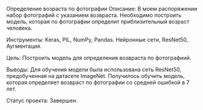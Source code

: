 
Определение возраста по фотографии
Описание:
В моем распоряжении набор фотографий с указанием возвраста. Необходимо построить модель, которая по фотографии определит приблизительный возраст человека.

Инструменты:
Keras, PIL, NumPy, Pandas.
Нейронные сети, ResNet50, Аугментация.

Цель:
Построить модель для определения возвраста по фотографиий.

Выводы:
Для обучения модели была использована сеть ResNet50, предобученная на датасете ImageNet. Получилось обучить модель, которая определяет возвраст по фотографии со средней ошибкой в 7 лет.

Статус проекта:
Завершен.
